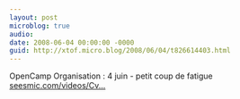 ```yaml
---
layout: post
microblog: true
audio: 
date: 2008-06-04 00:00:00 -0000
guid: http://xtof.micro.blog/2008/06/04/t826614403.html
---
```

OpenCamp Organisation : 4 juin - petit coup de fatigue [seesmic.com/videos/Cv...](http://seesmic.com/videos/CvhL58qaBQ)
